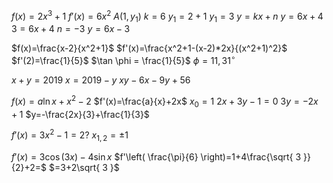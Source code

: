 $f(x)=2x^3+1$
$f'(x)=6x^2$
$A(1, y_{1})$
$k = 6$
$y_{1}=2+1$
$y_{1}=3$
$y=kx+n$
$y=6x+4$
$3=6x+4$
$n=-3$
$y=6x-3$

$f(x)=\frac{x-2}{x^2+1}$
$f'(x)=\frac{x^2+1-(x-2)*2x}{(x^2+1)^2}$
$f'(2)=\frac{1}{5}$
$\tan \phi = \frac{1}{5}$
$\phi=11,31^\circ$

$x+y=2019$
$x = 2019 - y$
$xy-6x-9y+56$

$f(x)=a\ln x+x^2-2$
$f'(x)=\frac{a}{x}+2x$
$x_{0}=1$
$2x+3y-1=0$
$3y=-2x+1$
$y=-\frac{2x}{3}+\frac{1}{3}$

$f'(x)=3x^2-1 = 2?$
$x_{1,2}=\pm1$

$f'(x)=3\cos(3x)-4\sin x$
$f'\left( \frac{\pi}{6} \right)=1+4\frac{\sqrt{ 3 }}{2}+2=$
$=3+2\sqrt{ 3 }$


